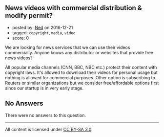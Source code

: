 ## News videos with commercial distribution & modify permit?

- posted by: [Ned](https://stackexchange.com/users/1544734/ned) on 2016-12-21
- tagged: `copyright`, `media`, `video`
- score: 0

We are looking for news services that we can use their videos commercially. Anyone knows any distributor or websites that provide free news videos?

All popular media channels (CNN, BBC, NBC etc.) protect their content with copyright laws. It's allowed to download their videos for personal usage but nothing is allowed for commercial purposes. Other option is subscribing to Reuters or similar organizations but we consider free/affordable options first since our startup is in very early stage.

## No Answers

There were no answers to this question.


---

All content is licensed under [CC BY-SA 3.0](https://creativecommons.org/licenses/by-sa/3.0/).
